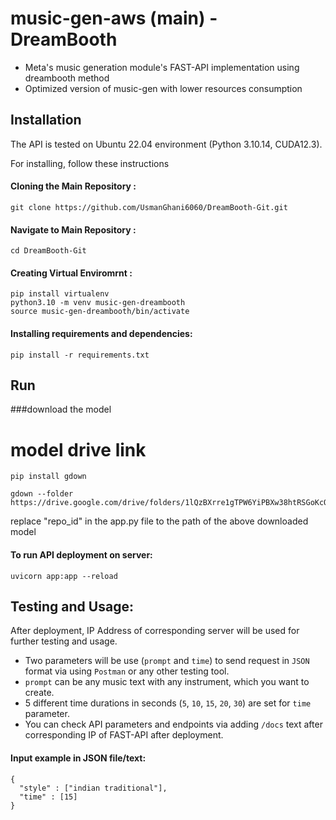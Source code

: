 # music-gen-aws (main) - DreamBooth

* Meta's music generation module's FAST-API implementation using dreambooth method
* Optimized version of music-gen with lower resources consumption

## Installation

The API is tested on Ubuntu 22.04 environment (Python 3.10.14, CUDA12.3).

For installing, follow these instructions

#### Cloning the Main Repository :
```
git clone https://github.com/UsmanGhani6060/DreamBooth-Git.git
```

#### Navigate to Main Repository :
```
cd DreamBooth-Git
```

#### Creating Virtual Enviromrnt :
```
pip install virtualenv
python3.10 -m venv music-gen-dreambooth
source music-gen-dreambooth/bin/activate
```
#### Installing requirements and dependencies:
```
pip install -r requirements.txt
```
## Run

###download the model

# model drive link
```
pip install gdown
```
```
gdown --folder https://drive.google.com/drive/folders/1lQzBXrre1gTPW6YiPBXw38htRSGoKcQx
```
replace "repo_id" in the app.py file to the path of the above downloaded model

#### To run API deployment on server:
```
uvicorn app:app --reload
```

## Testing and Usage:
After deployment, IP Address of corresponding server will be used for further testing and usage.
* Two parameters will be use (`prompt` and `time`) to send request in `JSON` format via using `Postman` or any other testing tool. 
* `prompt` can be any music text with any instrument, which you want to create.
* 5 different time durations in seconds (`5`, `10`, `15`, `20`, `30`) are set for `time` parameter.
* You can check API parameters and endpoints via adding `/docs` text after corresponding IP of FAST-API after deployment.

#### Input example in JSON file/text:
```
{
  "style" : ["indian traditional"],
  "time" : [15]
}
```
